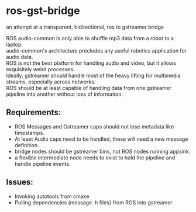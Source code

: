 # ros-gst-bridge
an attempt at a transparent, bidirectional, ros to gstreamer bridge

ROS audio-common is only able to shuffle mp3 data from a robot to a laptop.\
audio-common's architecture precludes any useful robotics application for audio data.\
ROS is not the best platform for handling audio and video, but it allows exquisitely weird processes.\
Ideally, gstreamer should handle most of the heavy lifting for multimedia streams, especially across networks.\
ROS should be at least capable of handling data from one gstreamer pipeline into another without loss of information.

## Requirements:
* ROS Messages and Gstreamer caps should not lose metadata like timestamps.
* At least Audio caps need to be handled, these will need a new message definition.
* bridge nodes should be gstreamer bins, not ROS nodes running appsink.
* a flexible intermediate node needs to exist to hold the pipeline and handle pipeline events.

## Issues:
* Invoking autotools from cmake
* Pulling dependencies (message .h files) from ROS into gstreamer
